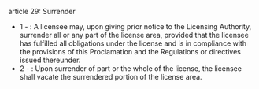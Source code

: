 article 29: Surrender 

<ul>
			<li>1 - : A licensee may, upon giving prior notice to the Licensing Authority, surrender all or any part of the license area, provided that the licensee has fulfilled all obligations under the license and is in compliance with the provisions of this Proclamation and the Regulations or directives issued thereunder. <ul>
			</ul></li>			<li>2 - : Upon surrender of part or the whole of the license, the licensee shall vacate the surrendered portion of the license area. <ul>
			</ul></li></ul>